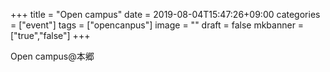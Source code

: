 +++
title =  "Open campus"
date = 2019-08-04T15:47:26+09:00
categories = ["event"]
tags = ["opencanpus"]
image = ""
draft = false
mkbanner = ["true","false"]
+++

Open campus@本郷

